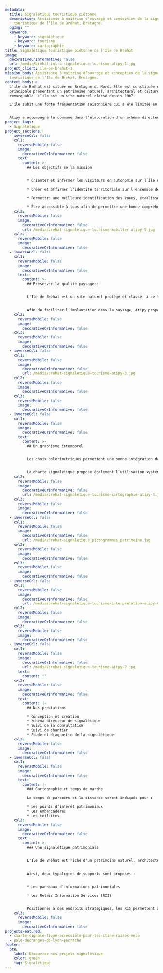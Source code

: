 ```yaml
---
metadata:
  title: Signalétique touristique piétonne
  description: Assistance à maitrise d’ouvrage et conception de la signalétique
    touristique de l’Ile de Bréhat, Bretagne.
  ogImg: ""
  keywords:
    - keyword: signalétique
    - keyword: tourisme
    - keyword: cartographie
title: Signalétique touristique piétonne de l’Ile de Bréhat
image:
  decorativeOrInformative: false
  url: /media/brehat-intro-signaletique-tourisme-atipy-1.jpg
project_client: ile-de-brehat-1
mission_body: Assistance à maitrise d’ouvrage et conception de la signalétique
  touristique de l’Ile de Bréhat, Bretagne.
context_body: >-
  L’ile de Bréhat est située en Bretagne du Nord. Elle est constituée d’une île
  principale présentant un patrimoine naturel, architectural et culturel
  remarquable. L’ile est un site naturel classé depuis 1907.

  L'île subit une forte fréquentation saisonnière qui a été limitée en nombre de personnes depuis juin 2023.


  Atipy a accompagné la commune dans l’élaboration d’un schéma directeur de signalétique et dans la conception de l’ensemble des dispositifs.
project_tags:
  - Signalétique
project_sections:
  - inverseCol: false
    col1:
      reverseMobile: false
      image:
        decorativeOrInformative: false
      text:
        content: >-
          ## Les objectifs de la mission


          * Orienter et informer les visiteurs en autonomie sur l’Île de Bréhat.

          * Créer et affirmer l’identité territoriale sur l’ensemble de la signalétique directionnelle et d’information.

          * Permettre une meilleure identification des zones, établissements, espaces et services de façon pérenne.

          * Être accessible à tous afin de permettre une bonne compréhension pour tous les visiteurs.
    col2:
      reverseMobile: false
      image:
        decorativeOrInformative: false
        url: /media/brehat-signaletique-tourisme-mobilier-atipy-5.jpg
    col3:
      reverseMobile: false
      image:
        decorativeOrInformative: false
  - inverseCol: false
    col1:
      reverseMobile: false
      image:
        decorativeOrInformative: false
      text:
        content: >-
          ## Préserver la qualité paysagère


          L'Ile de Bréhat est un site naturel protégé et classé. A ce titre, le travail de conception de la signalétique doit fortement prendre en compte ce paramètre. 


          Afin de faciliter l’implantation dans le paysage, Atipy propose des supports directionnels monolithes plantés dans le sol, rappelant ainsi la verticalité des arbres. Le matériau choisi est un bois de châtaignier avec une finition naturelle faisant ressortir le tanin. Cela donne au bois un aspect foncé, presque noir.
    col2:
      reverseMobile: false
      image:
        decorativeOrInformative: false
    col3:
      reverseMobile: false
      image:
        decorativeOrInformative: false
  - inverseCol: false
    col1:
      reverseMobile: false
      image:
        decorativeOrInformative: false
        url: /media/brehat-signaletique-tourisme-atipy-3.jpg
    col2:
      reverseMobile: false
      image:
        decorativeOrInformative: false
    col3:
      reverseMobile: false
      image:
        decorativeOrInformative: false
  - inverseCol: false
    col1:
      reverseMobile: false
      image:
        decorativeOrInformative: false
      text:
        content: >-
          ## Un graphisme intemporel


          Les choix colorimétriques permettent une bonne intégration dans l’environnement. La couleur beige prédominante reste une couleur intemporelle et facile à décliner. 


          La charte signalétique propose également l’utilisation systématique de pictogrammes permettant un accès à l'information pour les visiteurs de langue étrangère.
    col2:
      reverseMobile: false
      image:
        decorativeOrInformative: false
        url: /media/brehat-signaletique-tourisme-cartographie-atipy-4.jpg
    col3:
      reverseMobile: false
      image:
        decorativeOrInformative: false
  - inverseCol: false
    col1:
      reverseMobile: false
      image:
        decorativeOrInformative: false
        url: /media/brehat-signaletique_pictogrammes_patrimoine.jpg
    col2:
      reverseMobile: false
      image:
        decorativeOrInformative: false
    col3:
      reverseMobile: false
      image:
        decorativeOrInformative: false
  - inverseCol: false
    col1:
      reverseMobile: false
      image:
        decorativeOrInformative: false
        url: /media/brehat-signaletique-tourisme-interpretation-atipy-6.png
    col2:
      reverseMobile: false
      image:
        decorativeOrInformative: false
    col3:
      reverseMobile: false
      image:
        decorativeOrInformative: false
  - inverseCol: false
    col1:
      reverseMobile: false
      image:
        decorativeOrInformative: false
        url: /media/brehat-signaletique-tourisme-atipy-2.jpg
      text:
        content: ""
    col2:
      reverseMobile: false
      image:
        decorativeOrInformative: false
      text:
        content: |-
          ## Nos prestations

          * Conception et création
          * Schéma directeur de signalétique
          * Suivi de la consultation
          * Suivi de chantier
          * Etude et diagnostic de la signalétique
    col3:
      reverseMobile: false
      image:
        decorativeOrInformative: false
  - inverseCol: false
    col1:
      reverseMobile: false
      image:
        decorativeOrInformative: false
      text:
        content: |-
          ### Cartographie et temps de marche

          Le temps de parcours et la distance seront indiqués pour :

          * Les points d’intérêt patrimoniaux
          * Les embarcadères
          * Les toilettes
    col2:
      reverseMobile: false
      image:
        decorativeOrInformative: false
      text:
        content: >-
          ### U﻿ne signalétique patrimoniale


          L﻿'Ile de Bréhat est riche d'un patrimoine naturel, architectural et historique. Des supports mettant en avant le territoire et son histoire sont donc indispensable. 


          A﻿insi, deux typologies de supports sont proposés :


          * L﻿es panneaux d'informations patrimoniales

          * L﻿es Relais Information Services (RIS)


          Positionnés à des endroits stratégiques, les RIS permettent à la fois d'identifier sa position sur l’île et de repérer les points d'intérts touristiques.
    col3:
      reverseMobile: false
      image:
        decorativeOrInformative: false
projectsFeatured:
  - charte-signale-tique-accessible-pour-les-itine-raires-velo
  - pole-dechanges-de-lyon-perrache
footer:
  btn:
    label: Découvrez nos projets signalétique
    color: green
    tag: Signalétique
---
```

